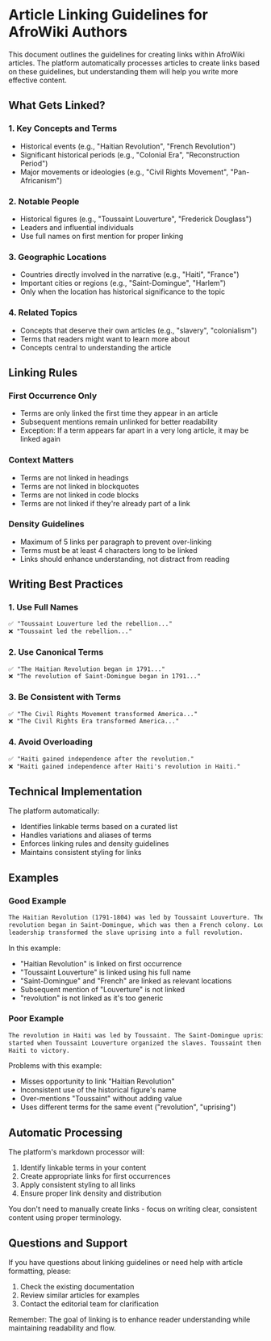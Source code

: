 # Article Linking Guidelines for AfroWiki Authors

This document outlines the guidelines for creating links within AfroWiki articles. The platform automatically processes articles to create links based on these guidelines, but understanding them will help you write more effective content.

## What Gets Linked?

### 1. Key Concepts and Terms
- Historical events (e.g., "Haitian Revolution", "French Revolution")
- Significant historical periods (e.g., "Colonial Era", "Reconstruction Period")
- Major movements or ideologies (e.g., "Civil Rights Movement", "Pan-Africanism")

### 2. Notable People
- Historical figures (e.g., "Toussaint Louverture", "Frederick Douglass")
- Leaders and influential individuals
- Use full names on first mention for proper linking

### 3. Geographic Locations
- Countries directly involved in the narrative (e.g., "Haiti", "France")
- Important cities or regions (e.g., "Saint-Domingue", "Harlem")
- Only when the location has historical significance to the topic

### 4. Related Topics
- Concepts that deserve their own articles (e.g., "slavery", "colonialism")
- Terms that readers might want to learn more about
- Concepts central to understanding the article

## Linking Rules

### First Occurrence Only
- Terms are only linked the first time they appear in an article
- Subsequent mentions remain unlinked for better readability
- Exception: If a term appears far apart in a very long article, it may be linked again

### Context Matters
- Terms are not linked in headings
- Terms are not linked in blockquotes
- Terms are not linked in code blocks
- Terms are not linked if they're already part of a link

### Density Guidelines
- Maximum of 5 links per paragraph to prevent over-linking
- Terms must be at least 4 characters long to be linked
- Links should enhance understanding, not distract from reading

## Writing Best Practices

### 1. Use Full Names
```markdown
✅ "Toussaint Louverture led the rebellion..."
❌ "Toussaint led the rebellion..."
```

### 2. Use Canonical Terms
```markdown
✅ "The Haitian Revolution began in 1791..."
❌ "The revolution of Saint-Domingue began in 1791..."
```

### 3. Be Consistent with Terms
```markdown
✅ "The Civil Rights Movement transformed America..."
❌ "The Civil Rights Era transformed America..."
```

### 4. Avoid Overloading
```markdown
✅ "Haiti gained independence after the revolution."
❌ "Haiti gained independence after Haiti's revolution in Haiti."
```

## Technical Implementation

The platform automatically:
- Identifies linkable terms based on a curated list
- Handles variations and aliases of terms
- Enforces linking rules and density guidelines
- Maintains consistent styling for links

## Examples

### Good Example
```markdown
The Haitian Revolution (1791-1804) was led by Toussaint Louverture. The 
revolution began in Saint-Domingue, which was then a French colony. Louverture's 
leadership transformed the slave uprising into a full revolution.
```

In this example:
- "Haitian Revolution" is linked on first occurrence
- "Toussaint Louverture" is linked using his full name
- "Saint-Domingue" and "French" are linked as relevant locations
- Subsequent mention of "Louverture" is not linked
- "revolution" is not linked as it's too generic

### Poor Example
```markdown
The revolution in Haiti was led by Toussaint. The Saint-Domingue uprising 
started when Toussaint Louverture organized the slaves. Toussaint then led 
Haiti to victory.
```

Problems with this example:
- Misses opportunity to link "Haitian Revolution"
- Inconsistent use of the historical figure's name
- Over-mentions "Toussaint" without adding value
- Uses different terms for the same event ("revolution", "uprising")

## Automatic Processing

The platform's markdown processor will:
1. Identify linkable terms in your content
2. Create appropriate links for first occurrences
3. Apply consistent styling to all links
4. Ensure proper link density and distribution

You don't need to manually create links - focus on writing clear, consistent content using proper terminology.

## Questions and Support

If you have questions about linking guidelines or need help with article formatting, please:
1. Check the existing documentation
2. Review similar articles for examples
3. Contact the editorial team for clarification

Remember: The goal of linking is to enhance reader understanding while maintaining readability and flow.
